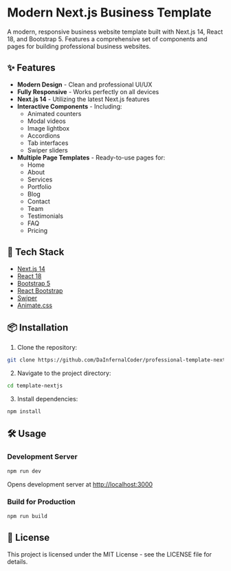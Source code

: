 # Modern Next.js Business Template

A modern, responsive business website template built with Next.js 14, React 18, and Bootstrap 5. Features a comprehensive set of components and pages for building professional business websites.

## ✨ Features

- **Modern Design** - Clean and professional UI/UX
- **Fully Responsive** - Works perfectly on all devices
- **Next.js 14** - Utilizing the latest Next.js features
- **Interactive Components** - Including:
  - Animated counters
  - Modal videos
  - Image lightbox
  - Accordions
  - Tab interfaces
  - Swiper sliders
- **Multiple Page Templates** - Ready-to-use pages for:
  - Home
  - About
  - Services
  - Portfolio
  - Blog
  - Contact
  - Team
  - Testimonials
  - FAQ
  - Pricing

## 🚀 Tech Stack

- [Next.js 14](https://nextjs.org/)
- [React 18](https://reactjs.org/)
- [Bootstrap 5](https://getbootstrap.com/)
- [React Bootstrap](https://react-bootstrap.github.io/)
- [Swiper](https://swiperjs.com/)
- [Animate.css](https://animate.style/)

## 📦 Installation

1. Clone the repository:
```bash
git clone https://github.com/DaInfernalCoder/professional-template-nextjs.git
```

2. Navigate to the project directory:
```bash
cd template-nextjs
```

3. Install dependencies:
```bash
npm install
```

## 🛠️ Usage

### Development Server

```bash
npm run dev
```
Opens development server at [http://localhost:3000](http://localhost:3000)

### Build for Production

```bash
npm run build
```

## 📄 License

This project is licensed under the MIT License - see the LICENSE file for details.
